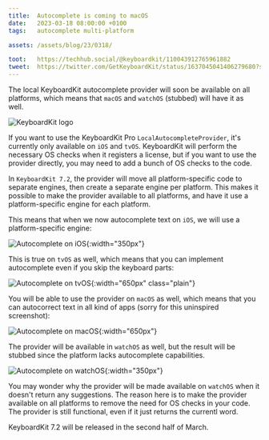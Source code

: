 ```yaml
---
title:  Autocomplete is coming to macOS
date:   2023-03-18 08:00:00 +0100
tags:   autocomplete multi-platform

assets: /assets/blog/23/0318/

toot:   https://techhub.social/@keyboardkit/110043912765961882
tweet:  https://twitter.com/GetKeyboardKit/status/1637045041406279680?s=20
---
```


The local KeyboardKit autocomplete provider will soon be available on all platforms, which means that `macOS` and `watchOS` (stubbed) will have it as well.

![KeyboardKit logo]({{page.image}})

If you want to use the KeyboardKit Pro `LocalAutocompleteProvider`, it's currently only available on `iOS` and `tvOS`. KeyboardKit will perform the necessary OS checks when it registers a license, but if you want to use the provider directly, you may need to add a bunch of OS checks to the code.

In `KeyboardKit 7.2`, the provider will move all platform-specific code to separate engines, then create a separate engine per platform. This makes it possible to make the provider available to all platforms, and have it use a platform-specific engine for each platform.

This means that when we now autocomplete text on `iOS`, we will use a platform-specific engine:

![Autocomplete on iOS]({{page.assets}}ios.png){:width="350px"}

This is true on `tvOS` as well, which means that you can implement autocomplete even if you skip the keyboard parts:

![Autocomplete on tvOS]({{page.assets}}tvos.png){:width="650px" class="plain"}

You will be able to use the provider on `macOS` as well, which means that you can autocorrect text in all kind of apps (sorry for this uninspired screenshot):

![Autocomplete on macOS]({{page.assets}}macos.png){:width="650px"}

The provider will be available in `watchOS` as well, but the result will be stubbed since the platform lacks autocomplete capabilities.

![Autocomplete on watchOS]({{page.assets}}watchos.png){:width="350px"}

You may wonder why the provider will be made available on `watchOS` when it doesn't return any suggestions. The reason here is to make the provider available on all platforms to remove the need for OS checks in your code. The provider is still functional, even if it just returns the currentl word.

KeyboardKit 7.2 will be released in the second half of March.